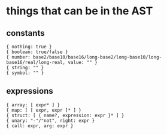 
# things that can be in the AST

## constants

    { nothing: true }
    { boolean: true/false }
    { number: base2/base10/base16/long-base2/long-base10/long-base16/real/long-real, value: "" }
    { string: "" }
    { symbol: "" }

## expressions

    { array: [ expr* ] }
    { map: [ [ expr, expr ]* ] }
    { struct: [ { name?, expression: expr }* ] }
    { unary: "-"/"not", right: expr }
    { call: expr, arg: expr }
    